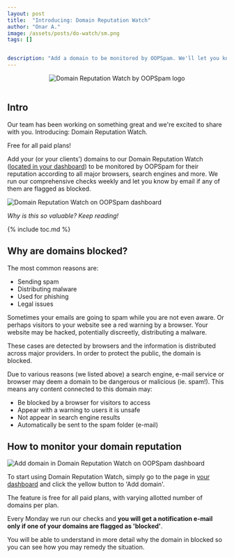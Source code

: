 ```yaml
---
layout: post
title:  "Introducing: Domain Reputation Watch"
author: "Onar A."
image: /assets/posts/do-watch/sm.png
tags: []


description: "Add a domain to be monitored by OOPSpam. We'll let you know if your domain is blocked by Google, Mozilla, Microsoft and other major providers."
---
```

<center>
<img loading="lazy"  width="" alt="Domain Reputation Watch by OOPSpam logo" src="/blog/assets/posts/do-watch/do-watch-logo.png">
</center>
<br/>

## Intro

Our team has been working on something great and we're excited to share with you. Introducing: Domain Reputation Watch.

Free for all paid plans! 

Add your (or your clients’) domains to our Domain Reputation Watch ([located in your dashboard](https://app.oopspam.com/DomainWatcher)) to be monitored by OOPSpam for their reputation according to all major browsers, search engines and more. We run our comprehensive checks weekly and let you know by email if any of them are flagged as blocked.

![Domain Reputation Watch on OOPSpam dashboard](/blog/assets/posts/do-watch/do-watch-screenshot.png "Domain Reputation Watch on OOPSpam dashboard")


_Why is this so valuable? Keep reading!_

{% include toc.md %}

## Why are domains blocked?

The most common reasons are:

- Sending spam
- Distributing malware
- Used for phishing
- Legal issues

Sometimes your emails are going to spam while you are not even aware. Or perhaps visitors to your website see a red warning by a browser. Your website may be hacked, potentially discreetly, distributing a malware.

These cases are detected by browsers and the information is distributed across major providers. In order to protect the public, the domain is blocked.

Due to various reasons (we listed above) a search engine, e-mail service or browser may deem a domain to be dangerous or malicious (ie. spam!). This means any content connected to this domain may:

- Be blocked by a browser for visitors to access
- Appear with a warning to users it is unsafe
- Not appear in search engine results
- Automatically be sent to the spam folder (e-mail)


## How to monitor your domain reputation

![Add domain in Domain Reputation Watch on OOPSpam dashboard](/blog/assets/posts/do-watch/do-add-domain.png "Add domain in Domain Reputation Watch on OOPSpam dashboard")

To start using Domain Reputation Watch, simply go to the page in [your dashboard](https://app.oopspam.com/DomainWatcher) and click the yellow button to 'Add domain'.

The feature is free for all paid plans, with varying allotted number of domains per plan. 

Every Monday we run our checks and __you will get a notification e-mail only if one of your domains are flagged as 'blocked'__.

You will be able to understand in more detail why the domain in blocked so you can see how you may remedy the situation.




